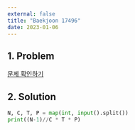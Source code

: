 ```yaml
---
external: false
title: "Baekjoon 17496"
date: 2023-01-06
---
```


## 1. Problem

[문제 확인하기](https://www.acmicpc.net/problem/17496)

## 2. Solution

```python
N, C, T, P = map(int, input().split())
print((N-1)//C * T * P)
```
